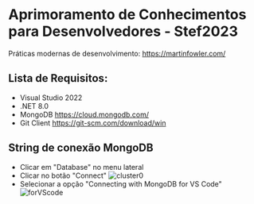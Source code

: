 # Aprimoramento de Conhecimentos para Desenvolvedores - Stef2023
Práticas modernas de desenvolvimento: https://martinfowler.com/
## Lista de Requisitos:
  - Visual Studio 2022
  - .NET 8.0
  - MongoDB https://cloud.mongodb.com/
  - Git Client https://git-scm.com/download/win
## String de conexão MongoDB
  - Clicar em "Database" no menu lateral
  - Clicar no botão "Connect"
  ![cluster0](https://github.com/cesarandreazza/stef2023/assets/59580731/c170da0c-e8f3-4dc6-a947-c5aa535c708a)
  - Selecionar a opção "Connecting with MongoDB for VS Code"
  ![forVScode](https://github.com/cesarandreazza/stef2023/assets/59580731/ecb58c7e-44ec-45f5-b94b-ec612bd5daf6)

